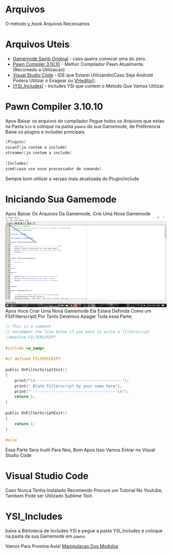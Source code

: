 # Arquivos

O metodo y_hook Arquivos Necessarios

# Arquivos Uteis
- [Gamemode Samp Original](https://www.sa-mp.mp/downloads/) - caso queira comecar uma do zero.
- [Pawn Compiler 3.10.10](https://github.com/pawn-lang/compiler/releases) - Melhor Compilador Pawn Atualmente. (Recomedo a Utilizacao)
- [Visual Studio Code](https://code.visualstudio.com/) - IDE que Estarei Utilizando(Caso Seja Android Podera Utilizar o Exagear ou [VHeditor](https://github.com/vhqtvn/VHEditor-Android/releases)).
- [(YSI_Includes)](https://github.com/pawn-lang/YSI-Includes/releases) - Includes YSI que contem o Metodo Que Vamos Utilizar.

# Pawn Compiler 3.10.10

Apos Baixar os arquivos do compilador Pegue todos os Arquivos que estao na Pasta `bin` e coloque na pasta `pawno` da sua Gamemode, de Preferencia Baixe os plugins e includes principais 
```c
[Plugins]
sscanf(ja contem a include)
streamer(ja contem a include)

[Includes]
zcmd(caso use esse processador de comando)
```
Sempre bom utilizar a versao mais atualizada do Plugin/include

# Iniciando Sua Gamemode
Apos Baixar Os Arquivos Da Gamemode, Crie Uma Nova Gamemode
![Utilize o Pawn Normal Para Abrir uma Nova Gamemode](../Imagens/Gamemode2.png)
Apos Voce Criar Uma Nova Gamemode Ela Estara Definida Como um FS(Filterscript) Por Tanto Devemos Apagar Toda essa Parte;


```c
// This is a comment
// uncomment the line below if you want to write a filterscript
//#define FILTERSCRIPT

#include <a_samp>

#if defined FILTERSCRIPT

public OnFilterScriptInit()
{
	print("\n--------------------------------------");
	print(" Blank Filterscript by your name here");
	print("--------------------------------------\n");
	return 1;
}

public OnFilterScriptExit()
{
	return 1;
}

#else
```

Essa Parte Sera Inutil Para Nos, Bom Apos Isso Vamos Entrar no Visual Studio Code

# Visual Studio Code
Caso Nunca Tenha Instalado Recomendo Procure um Tutorial No Youtube, Tambem Pode ser Utilizado Sublime Text.

# YSI_Includes
baixe a Biblioteca de Includes YSI e pegue a pasta YSI_Includes e coloque na pasta da sua Gamemode em `pawno`

Vamos Para Proxima Aula!
[Manipulacao Dos Modulos](../Aulas/curso1.md)